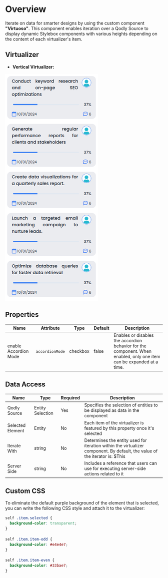 # Overview

Iterate on data for smarter designs by using the custom component **"Virtuoso"**. This component enables iteration over a Qodly Source to display dynamic Stylebox components with various heights depending on the content of each virtualizer's item.

## Virtualizer

- **Vertical Virtualizer:**

![Vertical Virtualizer](public/image-1.png)

## Properties

| Name                  | Attribute       | Type     | Default | Description                                                                                                          |
| --------------------- | --------------- | -------- | ------- | -------------------------------------------------------------------------------------------------------------------- |
| enable Accordion Mode | `accordionMode` | checkbox | false   | Enables or disables the accordion behavior for the component. When enabled, only one item can be expanded at a time. |

## Data Access

| Name             | Type             | Required | Description                                                                                                                |
| ---------------- | ---------------- | -------- | -------------------------------------------------------------------------------------------------------------------------- |
| Qodly Source     | Entity Selection | Yes      | Specifies the selection of entities to be displayed as data in the component                                               |
| Selected Element | Entity           | No       | Each item of the virtualizer is featured by this property once it's selected                                               |
| Iterate With     | string           | No       | Determines the entity used for iteration within the virtualizer component. By default, the value of the iterator is: $This |
| Server Side      | string           | No       | Includes a reference that users can use for executing server-side actions related to it                                    |

## Custom CSS

To eliminate the default purple background of the element that is selected, you can write the following CSS style and attach it to the virtualizer:

```css
self .item.selected {
  background-color: transparent;
}

self .item.item-odd {
  background-color: #e4e4e7;
}

self .item.item-even {
  background-color: #33bae7;
}
```

